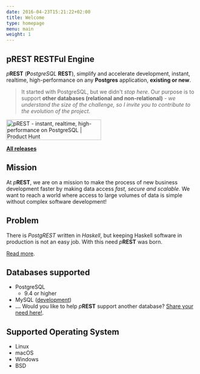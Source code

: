 ```yaml
---
date: 2016-04-23T15:21:22+02:00
title: Welcome
type: homepage
menu: main
weight: 1
---
```


## pREST RESTFul Engine

_p_**REST** (**P**_ostgreSQL_ **REST**), simplify and accelerate development, instant, realtime, high-performance on any **Postgres** application, **existing or new**.

> It started with PostgreSQL, but we didn't _stop here_. Our purpose is to support **other databases (relational and non-relational)** - _we understand the size of the challenge, so I invite you to contribute to the evolution of the project_.

<a href="https://www.producthunt.com/posts/prest?utm_source=badge-featured&utm_medium=badge&utm_souce=badge-prest" target="_blank"><img src="https://api.producthunt.com/widgets/embed-image/v1/featured.svg?post_id=303506&theme=light" alt="pREST - instant, realtime, high-performance on PostgreSQL | Product Hunt" style="width: 250px; height: 54px;" width="250" height="54" /></a>

[**All releases**](/releases/)

## Mission

At _p_**REST**, we are on a mission to make the process of new business development faster by making data access _fast, secure and scalable_. We want to reach a world where access to large volumes of data is simple without complex software development!

## Problem

There is _PostgREST_ written in _Haskell_, but keeping Haskell software in production is not an easy job. With this need _p_**REST** was born.

[Read more](https://github.com/prest/prest/issues/41).

## Databases supported

- PostgreSQL
  - 9.4 or higher
- MySQL ([development](https://github.com/prest/prest/issues/239))
- **...** Would you like to help _p_**REST** support another database? [Share your need here!](https://github.com/prest/prest/issues/new?title=database-support).

## Supported Operating System

- Linux
- macOS
- Windows
- BSD
